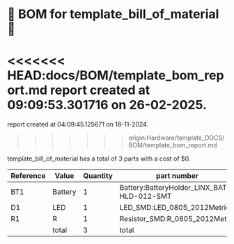 # 📄 BOM for template_bill_of_material 📄

<<<<<<< HEAD:docs/BOM/template_bom_report.md
report created at 09:09:53.301716 on 26-02-2025.
=======
report created at 04:09:45.125671 on 18-11-2024.
>>>>>>> origin:Hardware/template_DOCS/BOM/template_bom_report.md

template_bill_of_material has a total of 3 parts with a cost of $0.

| Reference | Value | Quantity | part number | cost |
| --------- | ----- | -------- | ----------- | ---- |
| BT1 | Battery | 1 | Battery:BatteryHolder_LINX_BAT-HLD-012-SMT | $0 |
| D1 | LED | 1 | LED_SMD:LED_0805_2012Metric | $0 |
| R1 | R | 1 | Resistor_SMD:R_0805_2012Metric | $0 |
|  | total | 3 | total | $0 |
